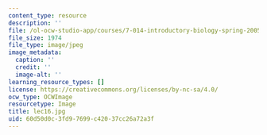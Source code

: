 ```yaml
---
content_type: resource
description: ''
file: /ol-ocw-studio-app/courses/7-014-introductory-biology-spring-2005/60d50d0c3fd97699c42037cc26a72a3f_lec16.jpg
file_size: 1974
file_type: image/jpeg
image_metadata:
  caption: ''
  credit: ''
  image-alt: ''
learning_resource_types: []
license: https://creativecommons.org/licenses/by-nc-sa/4.0/
ocw_type: OCWImage
resourcetype: Image
title: lec16.jpg
uid: 60d50d0c-3fd9-7699-c420-37cc26a72a3f
---
```

